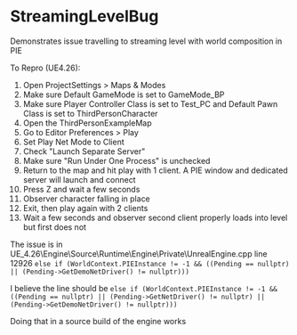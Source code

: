 # StreamingLevelBug
Demonstrates issue travelling to streaming level with world composition in PIE

To Repro (UE4.26):
1. Open ProjectSettings > Maps & Modes
2. Make sure Default GameMode is set to GameMode_BP
3. Make sure Player Controller Class is set to Test_PC and Default Pawn Class is set to ThirdPersonCharacter
4. Open the ThirdPersonExampleMap
5. Go to Editor Preferences > Play
6. Set Play Net Mode to Client
7. Check "Launch Separate Server"
8. Make sure "Run Under One Process" is unchecked
9. Return to the map and hit play with 1 client. A PIE window and dedicated server will launch and connect
10. Press Z and wait a few seconds
11. Observer character falling in place
12. Exit, then play again with 2 clients
13. Wait a few seconds and observer second client properly loads into level but first does not


The issue is in
UE_4.26\Engine\Source\Runtime\Engine\Private\UnrealEngine.cpp
 line 12926
 `else if (WorldContext.PIEInstance != -1 && ((Pending == nullptr) || (Pending->GetDemoNetDriver() != nullptr)))`
 
 I believe the line should be 
 `else if (WorldContext.PIEInstance != -1 && ((Pending == nullptr) || (Pending->GetNetDriver() != nullptr) || (Pending->GetDemoNetDriver() != nullptr)))`
 
 Doing that in a source build of the engine works
